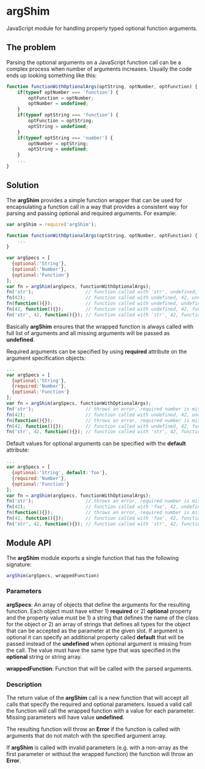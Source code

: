 # argShim
JavaScript module for handling properly typed optional function arguments.

## The problem

Parsing the optional arguments on a JavaScript function call can be a complex process when
number of arguments increases. Usually the code ends up looking something like this:

```javascript
function functionWithOptionalArgs(optString, optNumber, optFunction) {
	if(typeof optNumber === 'function') {
		optFunction = optNumber;
		optNumber = undefined;
	}
	if(typeof optString === 'function') {
		optFunction = optString;
		optString = undefined;
	}
	if(typeof optString === 'number') {
		optNumber = optString;
		optString = undefined;
	}
	...
}
```

## Solution

The **argShim** provides a simple function wrapper that can be used for encapsulating a function call
in a way that provides a consistent way for parsing and passing optional and required
arguments. For example:

```javascript
var argShim = require('argShim');

function functionWithOptionalArgs(optString, optNumber, optFunction) {
	...
}

var argSpecs = [
  {optional:'String'},
  {optional:'Number'},
  {optional:'Function'}
];
var fn = argShim(argSpecs, functionWithOptionalArgs);
fn('str');                   // function called with 'str', undefined, undefined
fn(42);                      // function called with undefined, 42, undefined
fn(function(){});            // function called with undefined, undefined, function
fn(42, function(){});        // function called with undefined, 42, function
fn('str', 42, function(){}); // function called with 'str', 42, function
```

Basically **argShim** ensures that the wrapped function is always called with full list of
arguments and all missing arguments will be passed as **undefined**.

Required arguments can be specified by using **required** attribute on the argument specification
objects:

```javascript
...
var argSpecs = [
  {optional:'String'},
  {required:'Number'},
  {optional:'Function'}
];
var fn = argShim(argSpecs, functionWithOptionalArgs);
fn('str');                   // throws an error, required number is missing
fn(42);                      // function called with undefined, 42, undefined
fn(function(){});            // throws an error, required number is missing
fn(42, function(){});        // function called with undefined, 42, function
fn('str', 42, function(){}); // function called with 'str', 42, function
```

Default values for optional arguments can be specified with the **default** attribute:

```javascript
...
var argSpecs = [
  {optional:'String', default:'foo'},
  {required:'Number'},
  {optional:'Function'}
];
var fn = argShim(argSpecs, functionWithOptionalArgs);
fn('str');                   // throws an error, required number is missing
fn(42);                      // function called with 'foo', 42, undefined
fn(function(){});            // throws an error, required number is missing
fn(42, function(){});        // function called with 'foo', 42, function
fn('str', 42, function(){}); // function called with 'str', 42, function
```

## Module API

The **argShim** module exports a single function that has the following signature:

```javascript
argShim(argSpecs, wrappedFunction)
```

### Parameters

**argSpecs**:
An array of objects that define the arguments for the resulting function. Each object must
have either 1) **required** or 2) **optional** property and the property value must be 1) a
string that defines the name of the class for the object or 2) an array of strings that
defines all types for the object that can be accepted as the parameter at the given slot.
If argument is optional it can specify an additional property called **default** that will
be passed instead of the **undefined** when optional argument is missing from the call. The
value must have the same type that was specified in the **optional** string or string array.

**wrappedFunction**:
Function that will be called with the parsed arguments.

### Description

The return value of the **argShim** call is a new function that will accept all calls
that specify the required and optional parameters. Issued a valid call the function will
call the wrapped function with a value for each parameter. Missing parameters will
have value **undefined**.

The resulting function will throw an **Error** if the function is called with
arguments that do not match with the specified argument array.

If **argShim** is called with invalid parameters (e.g. with a non-array as the first parameter
or without the wrapped function) the function will throw an **Error**.


